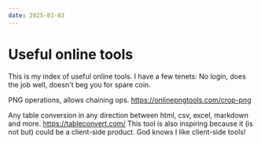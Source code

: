 ```yaml
---
date: 2025-01-03
---
```


# Useful online tools 

This is my index of useful online tools. I have a few tenets: No login, does the job well, doesn't beg you for spare coin.

PNG operations, allows chaining ops. <https://onlinepngtools.com/crop-png>

Any table conversion in any direction between html, csv, excel, markdown and more. 
<https://tableconvert.com/> This tool is also inspiring because it (is not but) could be a client-side product. God knows I like client-side tools!



